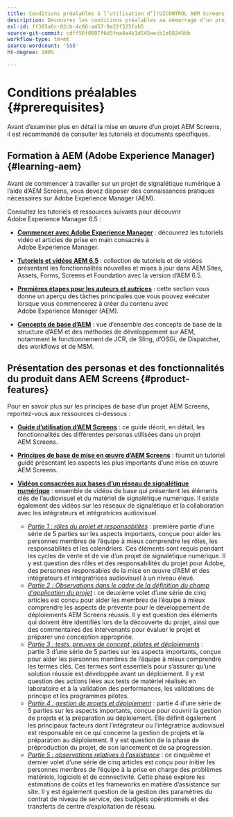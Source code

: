 ```yaml
---
title: Conditions préalables à l’utilisation d’[!UICONTROL AEM Screens]
description: Découvrez les conditions préalables au démarrage d’un projet AEM Screens.
exl-id: ff305a6c-02cb-4c06-a457-9a22f525fab5
source-git-commit: cdff56f0807f6d5fea4a4b1d545aecb1e80245bb
workflow-type: tm+mt
source-wordcount: '558'
ht-degree: 100%

---
```


# Conditions préalables {#prerequisites}

Avant d’examiner plus en détail la mise en œuvre d’un projet AEM Screens, il est recommandé de consulter les tutoriels et documents spécifiques.

## Formation à AEM (Adobe Experience Manager) {#learning-aem}

Avant de commencer à travailler sur un projet de signalétique numérique à l’aide d’AEM Screens, vous devez disposer des connaissances pratiques nécessaires sur Adobe Experience Manager (AEM).

Consultez les tutoriels et ressources suivants pour découvrir Adobe Experience Manager 6.5 :

* **[Commencer avec Adobe Experience Manager](https://experienceleague.adobe.com/fr/docs/experience-manager-cloud-service/content/overview/introduction)** : découvrez les tutoriels vidéo et articles de prise en main consacrés à Adobe Experience Manager.

* **[Tutoriels et vidéos AEM 6.5](https://experienceleague.adobe.com/fr/docs/experience-manager-tutorials)** : collection de tutoriels et de vidéos présentant les fonctionnalités nouvelles et mises à jour dans AEM Sites, Assets, Forms, Screens et Foundation avec la version d’AEM 6.5.

* **[Premières étapes pour les auteurs et autrices](https://experienceleague.adobe.com/fr/docs/experience-manager-65/content/sites/authoring/essentials/first-steps)** : cette section vous donne un aperçu des tâches principales que vous pouvez exécuter lorsque vous commencerez à créer du contenu avec Adobe Experience Manager (AEM).

* **[Concepts de base d’AEM](https://experienceleague.adobe.com/fr/docs/experience-manager-65/content/implementing/developing/introduction/the-basics)** : vue d’ensemble des concepts de base de la structure d’AEM et des méthodes de développement sur AEM, notamment le fonctionnement de JCR, de Sling, d’OSGi, de Dispatcher, des workflows et de MSM.

## Présentation des personas et des fonctionnalités du produit dans AEM Screens {#product-features}

Pour en savoir plus sur les principes de base d’un projet AEM Screens, reportez-vous aux ressources ci-dessous :

* **[Guide d’utilisation d’AEM Screens](https://experienceleague.adobe.com/fr/docs/experience-manager-screens/user-guide/aem-screens-introduction)** : ce guide décrit, en détail, les fonctionnalités des différentes personas utilisées dans un projet AEM Screens.

* **[Principes de base de mise en œuvre d’AEM Screens](https://experienceleague.adobe.com/?launch=AEM-7a#recommended/solutions/experience-manager)** : fournit un tutoriel guidé présentant les aspects les plus importants d’une mise en œuvre AEM Screens.

* **[Vidéos consacrées aux bases d’un réseau de signalétique numérique](https://experienceleague.adobe.com/fr/docs/experience-manager-screens/user-guide/aem-screens-introduction)** : ensemble de vidéos de base qui présentent les éléments clés de l’audiovisuel et du matériel de signalétique numérique. Il existe également des vidéos sur les réseaux de signalétique et la collaboration avec les intégrateurs et intégratrices audiovisuel.
   * *[Partie 1 : rôles du projet et responsabilités](https://experienceleague.adobe.com/fr/docs/experience-manager-screens/user-guide/digital-signage-network/project-roles-responsibilities)* : première partie d’une série de 5 parties sur les aspects importants, conçue pour aider les personnes membres de l’équipe à mieux comprendre les rôles, les responsabilités et les calendriers. Ces éléments sont requis pendant les cycles de vente et de vie d’un projet de signalétique numérique. Il y est question des rôles et des responsabilités du projet pour Adobe, des personnes responsables de la mise en œuvre d’AEM et des intégrateurs et intégratrices audiovisuel à un niveau élevé.
   * *[Partie 2 : Observations dans le cadre de la définition du champ d’application du projet](https://experienceleague.adobe.com/fr/docs/experience-manager-screens/user-guide/digital-signage-network/project-considerations)* : ce deuxième volet d’une série de cinq articles est conçu pour aider les membres de l’équipe à mieux comprendre les aspects de prévente pour le développement de déploiements AEM Screens réussis. Il y est question des éléments qui doivent être identifiés lors de la découverte du projet, ainsi que des commentaires des intervenants pour évaluer le projet et préparer une conception appropriée.
   * *[Partie 3 : tests, preuves de concept, pilotes et déploiements](https://experienceleague.adobe.com/fr/docs/experience-manager-screens/user-guide/digital-signage-network/testing-pocs-pilots-rollouts)* : partie 3 d’une série de 5 parties sur les aspects importants, conçue pour aider les personnes membres de l’équipe à mieux comprendre les termes clés. Ces termes sont essentiels pour s’assurer qu’une solution réussie est développée avant un déploiement. Il y est question des actions liées aux tests de matériel réalisés en laboratoire et à la validation des performances, les validations de principe et les programmes pilotes.
   * *[Partie 4 : gestion de projets et déploiement](https://experienceleague.adobe.com/fr/docs/experience-manager-screens/user-guide/digital-signage-network/project-management-and-deployment)* : partie 4 d’une série de 5 parties sur les aspects importants, conçue pour couvrir la gestion de projets et la préparation au déploiement. Elle définit également les principaux facteurs dont l’intégrateur ou l’intégratrice audiovisuel est responsable en ce qui concerne la gestion de projets et la préparation au déploiement. Il y est question de la phase de préproduction du projet, de son lancement et de sa progression.
   * *[Partie 5 : observations relatives à l’assistance](https://experienceleague.adobe.com/fr/docs/experience-manager-screens/user-guide/digital-signage-network/support-considerations)* : ce cinquième et dernier volet d’une série de cinq articles est conçu pour initier les personnes membres de l’équipe à la prise en charge des problèmes matériels, logiciels et de connectivité. Cette phase explore les estimations de coûts et les frameworks en matière d’assistance sur site. Il y est également question de la gestion des paramètres du contrat de niveau de service, des budgets opérationnels et des transferts de centre d’exploitation de réseau.
